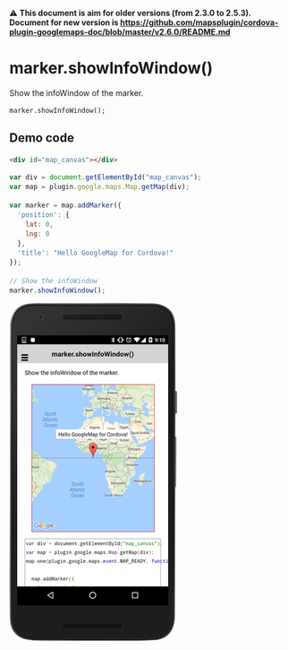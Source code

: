 :warning: **This document is aim for older versions (from 2.3.0 to 2.5.3).
Document for new version is https://github.com/mapsplugin/cordova-plugin-googlemaps-doc/blob/master/v2.6.0/README.md**

# marker.showInfoWindow()

Show the infoWindow of the marker.

```
marker.showInfoWindow();
```

## Demo code

```html
<div id="map_canvas"></div>
```

```js
var div = document.getElementById("map_canvas");
var map = plugin.google.maps.Map.getMap(div);

var marker = map.addMarker({
  'position': {
    lat: 0,
    lng: 0
  },
  'title': "Hello GoogleMap for Cordova!"
});

// Show the infoWindow
marker.showInfoWindow();
```

![](image.png)
